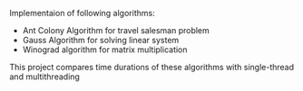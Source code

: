 Implementaion of following algorithms:
- Ant Colony Algorithm for travel salesman problem
- Gauss Algorithm for solving linear system
- Winograd algorithm for matrix multiplication

This project compares time durations of these algorithms with single-thread and multithreading

